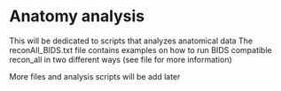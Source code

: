 # Anatomy analysis

This will be dedicated to scripts that analyzes anatomical data
The reconAll_BIDS.txt file contains examples on how to run BIDS compatible recon_all in two different ways (see file for more information)

More files and analysis scripts will be add later
